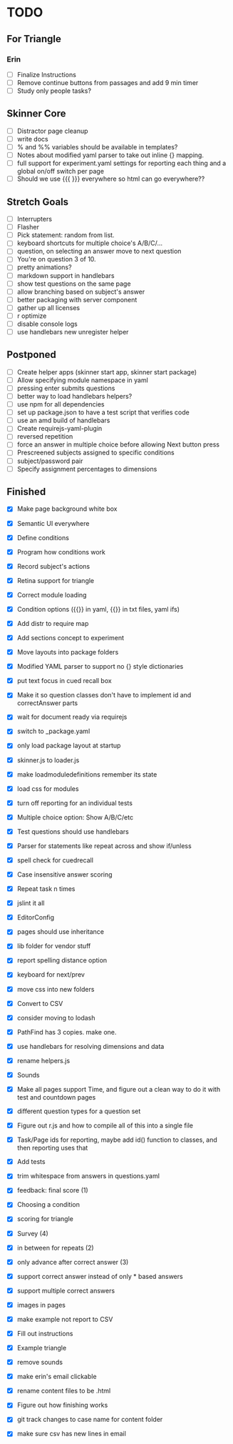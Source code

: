
# TODO

## For Triangle

### Erin
- [ ] Finalize Instructions
- [ ] Remove continue buttons from passages and add 9 min timer
- [ ] Study only people tasks?

## Skinner Core

- [ ] Distractor page cleanup
- [ ] write docs
- [ ] % and %% variables should be available in templates?
- [ ] Notes about modified yaml parser to take out inline {} mapping.
- [ ] full support for experiment.yaml settings for reporting each thing and a global on/off switch per page
- [ ] Should we use {{{ }}} everywhere so html can go everywhere??

## Stretch Goals
- [ ] Interrupters
- [ ] Flasher
- [ ] Pick statement: random from list.
- [ ] keyboard shortcuts for multiple choice's A/B/C/...
- [ ] question, on selecting an answer move to next question
- [ ] You're on question 3 of 10.
- [ ] pretty animations?
- [ ] markdown support in handlebars
- [ ] show test questions on the same page
- [ ] allow branching based on subject's answer
- [ ] better packaging with server component
- [ ] gather up all licenses
- [ ] r optimize
- [ ] disable console logs
- [ ] use handlebars new unregister helper

## Postponed

- [ ] Create helper apps (skinner start app, skinner start package)
- [ ] Allow specifying module namespace in yaml
- [ ] pressing enter submits questions
- [ ] better way to load handlebars helpers?
- [ ] use npm for all dependencies
- [ ] set up package.json to have a test script that verifies code
- [ ] use an amd build of handlebars
- [ ] Create requirejs-yaml-plugin
- [ ] reversed repetition
- [ ] force an answer in multiple choice before allowing Next button press
- [ ] Prescreened subjects assigned to specific conditions
- [ ] subject/password pair
- [ ] Specify assignment percentages to dimensions

## Finished

- [x] Make page background white box
- [x] Semantic UI everywhere
- [x] Define conditions
- [x] Program how conditions work
- [x] Record subject's actions
- [x] Retina support for triangle
- [x] Correct module loading
- [x] Condition options ({{}} in yaml, {{}} in txt files, yaml ifs)
- [x] Add distr to require map
- [x] Add sections concept to experiment
- [x] Move layouts into package folders
- [x] Modified YAML parser to support no {} style dictionaries
- [x] put text focus in cued recall box
- [x] Make it so question classes don't have to implement id and correctAnswer parts
- [x] wait for document ready via requirejs
- [x] switch to _package.yaml
- [x] only load package layout at startup
- [x] skinner.js to loader.js
- [x] make loadmoduledefinitions remember its state
- [x] load css for modules
- [x] turn off reporting for an individual tests
- [x] Multiple choice option: Show A/B/C/etc
- [x] Test questions should use handlebars
- [x] Parser for statements like repeat across and show if/unless
- [x] spell check for cuedrecall
- [x] Case insensitive answer scoring
- [x] Repeat task n times
- [x] jslint it all
- [x] EditorConfig
- [x] pages should use inheritance
- [x] lib folder for vendor stuff
- [x] report spelling distance option
- [x] keyboard for next/prev
- [x] move css into new folders
- [x] Convert to CSV
- [x] consider moving to lodash
- [x] PathFind has 3 copies. make one.
- [x] use handlebars for resolving dimensions and data
- [x] rename helpers.js
- [x] Sounds
- [x] Make all pages support Time, and figure out a clean way to do it with test and countdown pages
- [x] different question types for a question set
- [x] Figure out r.js and how to compile all of this into a single file
- [x] Task/Page ids for reporting, maybe add id() function to classes, and then reporting uses that
- [x] Add tests
- [x] trim whitespace from answers in questions.yaml
- [x] feedback: final score (1)
- [x] Choosing a condition
- [x] scoring for triangle
- [x] Survey (4)
- [x] in between for repeats (2)
- [x] only advance after correct answer (3)
- [x] support correct answer instead of only * based answers
- [X] support multiple correct answers
- [x] images in pages
- [x] make example not report to CSV
- [x] Fill out instructions
- [x] Example triangle
- [x] remove sounds
- [x] make erin's email clickable
- [x] rename content files to be .html
- [x] Figure out how finishing works
- [x] git track changes to case name for content folder
- [x] make sure csv has new lines in email

